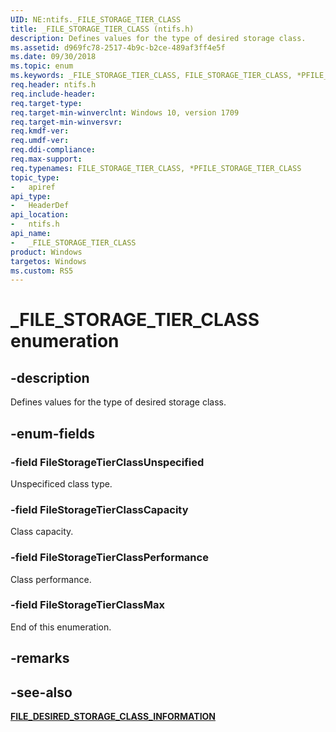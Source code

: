 ```yaml
---
UID: NE:ntifs._FILE_STORAGE_TIER_CLASS
title: _FILE_STORAGE_TIER_CLASS (ntifs.h)
description: Defines values for the type of desired storage class.
ms.assetid: d969fc78-2517-4b9c-b2ce-489af3ff4e5f
ms.date: 09/30/2018
ms.topic: enum
ms.keywords: _FILE_STORAGE_TIER_CLASS, FILE_STORAGE_TIER_CLASS, *PFILE_STORAGE_TIER_CLASS, 
req.header: ntifs.h
req.include-header:
req.target-type:
req.target-min-winverclnt: Windows 10, version 1709
req.target-min-winversvr:
req.kmdf-ver:
req.umdf-ver:
req.ddi-compliance:
req.max-support:
req.typenames: FILE_STORAGE_TIER_CLASS, *PFILE_STORAGE_TIER_CLASS
topic_type: 
-	apiref
api_type: 
-	HeaderDef
api_location: 
-	ntifs.h
api_name: 
-	_FILE_STORAGE_TIER_CLASS
product: Windows
targetos: Windows
ms.custom: RS5
---
```


# _FILE_STORAGE_TIER_CLASS enumeration

## -description
Defines values for the type of desired storage class.

## -enum-fields

### -field FileStorageTierClassUnspecified 
Unspecificed class type.

### -field FileStorageTierClassCapacity 
Class capacity.

### -field FileStorageTierClassPerformance 
Class performance.

### -field FileStorageTierClassMax 
End of this enumeration.

## -remarks

## -see-also

[**FILE_DESIRED_STORAGE_CLASS_INFORMATION**](ns-ntifs-_file_desired_storage_class_information.md)
